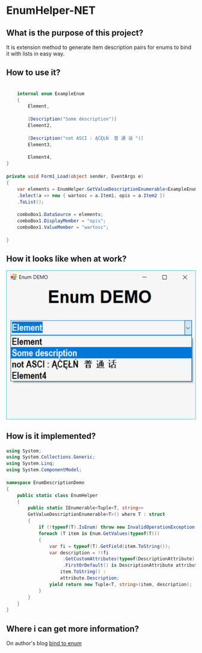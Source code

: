 # EnumHelper-NET

## What is the purpose of this project?
It is extension method to generate item description pairs for enums to bind it with lists in easy way. 

## How to use it?

```csharp

    internal enum ExampleEnum
    {
        Element,

        [Description("Some description")]
        Element2,

        [Description("not ASCI : ĄĆĘŁŃ  普 通 话 ")]
        Element3,

        Element4,
}

private void Form1_Load(object sender, EventArgs e)
{
    var elements = EnumHelper.GetValueDescriptionEnumerable<ExampleEnum>()
    .Select(a => new { wartosc = a.Item1, opis = a.Item2 })
    .ToList();

    comboBox1.DataSource = elements;
    comboBox1.DisplayMember = "opis";
    comboBox1.ValueMember = "wartosc";

}
```

## How it looks like when at work?
![](https://github.com/RobertOlechowski/EnumHelper-NET/blob/master/Doc/Screen.png?raw=true)

## How is it implemented?
```csharp
using System;
using System.Collections.Generic;
using System.Linq;
using System.ComponentModel;

namespace EnumDescriptionDemo
{
    public static class EnumHelper
    {
        public static IEnumerable<Tuple<T, string>>
        GetValueDescriptionEnumerable<T>() where T : struct
        {
            if (!typeof(T).IsEnum) throw new InvalidOperationException();
            foreach (T item in Enum.GetValues(typeof(T)))
            {
                var fi = typeof(T).GetField(item.ToString());
                var description = !(fi
                     .GetCustomAttributes(typeof(DescriptionAttribute), false)
                     .FirstOrDefault() is DescriptionAttribute attribute) ?
                    item.ToString() :
                    attribute.Description;
                yield return new Tuple<T, string>(item, description);
            }
        }
    }
}
```

## Where i can get more information?
On author's blog [bind to enum](https://blog.robertolechowski.com/bindowanie-enum/)






